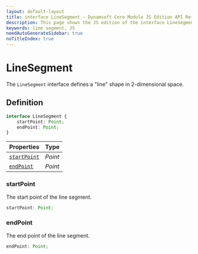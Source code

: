 ```yaml
---
layout: default-layout
title: interface LineSegment - Dynamsoft Core Module JS Edition API Reference
description: This page shows the JS edition of the interface LineSegment in Dynamsoft Core Module.
keywords: line segment, JS
needAutoGenerateSidebar: true
noTitleIndex: true
---
```


# LineSegment

The `LineSegment` interface defines a "line" shape in 2-dimensional space.

## Definition

```typescript
interface LineSegment {
    startPoint: Point;
    endPoint: Point;
} 
```

| Properties | Type |
|---------- | ---- |
| [`startPoint`](#startpoint) | *Point* |
| [`endPoint`](#endpoint) | *Point* |

### startPoint

The start point of the line segment.

```typescript
startPoint: Point;
```

### endPoint

The end point of the line segment.

```typescript
endPoint: Point;
```